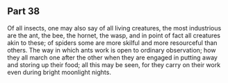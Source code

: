 ## Part 38

Of all insects, one may also say of all living creatures, the most industrious are the ant, the bee, the hornet, the wasp, and in point of fact all creatures akin to these; of spiders some are more skilful and more resourceful than others.
The way in which ants work is open to ordinary observation; how they all march one after the other when they are engaged in putting away and storing up their food; all this may be seen, for they carry on their work even during bright moonlight nights.

